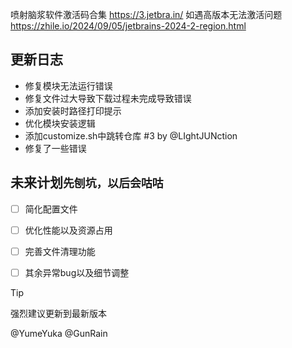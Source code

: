 喷射脑浆软件激活码合集
https://3.jetbra.in/
如遇高版本无法激活问题
https://zhile.io/2024/09/05/jetbrains-2024-2-region.html
## 更新日志

* 修复模块无法运行错误
* 修复文件过大导致下载过程未完成导致错误
* 添加安装时路径打印提示
* 优化模块安装逻辑
* 添加customize.sh中跳转仓库 #3 by @LIghtJUNction
* 修复了一些错误

## 未来计划`先刨坑，以后会咕咕`

- [ ] 简化配置文件
- [ ] 优化性能以及资源占用
- [ ] 完善文件清理功能
- [ ] 其余异常bug以及细节调整


> [!TIP]
> 强烈建议更新到最新版本

@YumeYuka
@GunRain